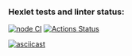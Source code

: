 ### Hexlet tests and linter status:
[![node CI](https://github.com/zhenia-chugaev/gendiff/actions/workflows/node-ci.yml/badge.svg)](https://github.com/zhenia-chugaev/gendiff/actions/workflows/node-ci.yml)
[![Actions Status](https://github.com/anorone/frontend-project-lvl2/workflows/hexlet-check/badge.svg)](https://github.com/anorone/frontend-project-lvl2/actions/workflows/hexlet-check.yml)

[![asciicast](https://asciinema.org/a/512567.svg)](https://asciinema.org/a/512567)
